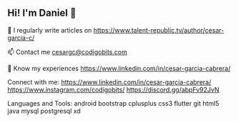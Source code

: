 

<!--
**Daniel-Garrido/Daniel-Garrido** is a ✨ _special_ ✨ repository because its `README.md` (this file) appears on your GitHub profile.

Here are some ideas to get you started:

- 🔭 I’m currently working on ...
- 🌱 I’m currently learning ...
- 👯 I’m looking to collaborate on ...
- 🤔 I’m looking for help with ...
- 💬 Ask me about ...
- 📫 How to reach me: ...
- 😄 Pronouns: ...
- ⚡ Fun fact: ...
-->
## Hi! I'm Daniel 👋


📝 I regularly write articles on https://www.talent-republic.tv/author/cesar-garcia-c/

📫 Contact me cesargc@codigobits.com

📄 Know my experiences https://www.linkedin.com/in/cesar-garcia-cabrera/

Connect with me:
https://www.linkedin.com/in/cesar-garcia-cabrera/ https://www.instagram.com/codigobits/ https://discord.gg/abpFv92JvN

Languages and Tools:
android bootstrap cplusplus css3 flutter git html5 java mysql postgresql xd
